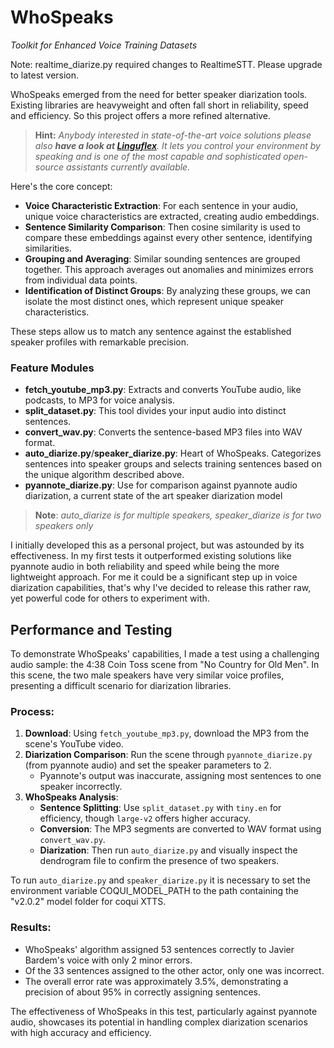 # WhoSpeaks

*Toolkit for Enhanced Voice Training Datasets*

Note: realtime_diarize.py required changes to RealtimeSTT. Please upgrade to latest version.

WhoSpeaks emerged from the need for better speaker diarization tools. Existing libraries are heavyweight and often fall short in reliability, speed and efficiency. So this project offers a more refined alternative.

> **Hint:** *Anybody interested in state-of-the-art voice solutions please also <strong>have a look at [Linguflex](https://github.com/KoljaB/Linguflex)</strong>. It lets you control your environment by speaking and is one of the most capable and sophisticated open-source assistants currently available.*

Here's the core concept:
- **Voice Characteristic Extraction**: For each sentence in your audio, unique voice characteristics are extracted, creating audio embeddings.
- **Sentence Similarity Comparison**: Then cosine similarity is used to compare these embeddings against every other sentence, identifying similarities.
- **Grouping and Averaging**: Similar sounding sentences are grouped together. This approach averages out anomalies and minimizes errors from individual data points.
- **Identification of Distinct Groups**: By analyzing these groups, we can isolate the most distinct ones, which represent unique speaker characteristics.

These steps allow us to match any sentence against the established speaker profiles with remarkable precision.

### Feature Modules

- **fetch_youtube_mp3.py**: Extracts and converts YouTube audio, like podcasts, to MP3 for voice analysis.
- **split_dataset.py**: This tool divides your input audio into distinct sentences.
- **convert_wav.py**: Converts the sentence-based MP3 files into WAV format.
- **auto_diarize.py**/**speaker_diarize.py**: Heart of WhoSpeaks. Categorizes sentences into speaker groups and selects training sentences based on the unique algorithm described above.
- **pyannote_diarize.py**: Use for comparison against pyannote audio diarization, a current state of the art speaker diarization model

> **Note**: *auto_diarize is for multiple speakers, speaker_diarize is for two speakers only*

I initially developed this as a personal project, but was astounded by its effectiveness. In my first tests it outperformed existing solutions like pyannote audio in both reliability and speed while being the more lightweight approach. For me it could be a significant step up in voice diarization capabilities, that's why I've decided to release this rather raw, yet powerful code for others to experiment with.

## Performance and Testing

To demonstrate WhoSpeaks' capabilities, I made a test using a challenging audio sample: the 4:38 Coin Toss scene from "No Country for Old Men". In this scene, the two male speakers have very similar voice profiles, presenting a difficult scenario for diarization libraries.

### Process:

1. **Download**: Using `fetch_youtube_mp3.py`, download the MP3 from the scene's YouTube video.
2. **Diarization Comparison**: Run the scene through `pyannote_diarize.py` (from pyannote audio) and set the speaker parameters to 2.
   - Pyannote's output was inaccurate, assigning most sentences to one speaker incorrectly.
3. **WhoSpeaks Analysis**: 
   - **Sentence Splitting**: Use `split_dataset.py` with `tiny.en` for efficiency, though `large-v2` offers higher accuracy.
   - **Conversion**: The MP3 segments are converted to WAV format using `convert_wav.py`.
   - **Diarization**: Then run `auto_diarize.py` and visually inspect the dendrogram file to confirm the presence of two speakers.

To run `auto_diarize.py` and `speaker_diarize.py` it is necessary to set the environment variable COQUI_MODEL_PATH to the path containing the "v2.0.2" model folder for coqui XTTS.


### Results:

- WhoSpeaks' algorithm assigned 53 sentences correctly to Javier Bardem's voice with only 2 minor errors.
- Of the 33 sentences assigned to the other actor, only one was incorrect.
- The overall error rate was approximately 3.5%, demonstrating a precision of about 95% in correctly assigning sentences.

The effectiveness of WhoSpeaks in this test, particularly against pyannote audio, showcases its potential in handling complex diarization scenarios with high accuracy and efficiency. 
